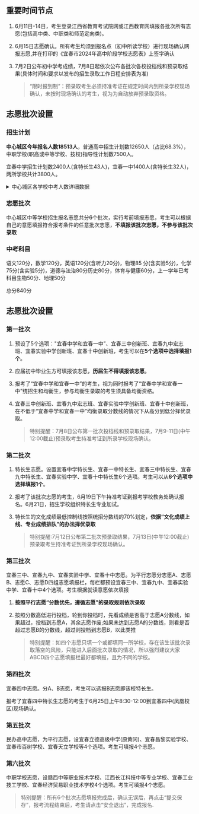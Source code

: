 ## 重要时间节点
1. 6月11日-14日，考生登录江西省教育考试院网或江西教育网填报各批次所有志愿(包括高中类、中职类和师范定向类)。

2. 6月15日志愿确认。所有考生均须到报名点（初中所读学校）进行现场确认网报志愿,并在打印的《宜春市2024年高中阶段学校志愿表》上签字确认

3. 7月2日公布初中学考成绩，7月8日起依次公布各批次各校投档线和预录取结果(具体时间和要求以发布的招生录取工作日程安排表为准)

   > “限时报到制”：预录取考生必须持准考证在规定时间内到所录学校现场确认，未按时现场确认的考生，视为为自动放弃预录取资格。

## 志愿批次设置
### 招生计划

**中心城区今年报名人数18513人**，普通高中招生计划数12650人（占比68.3%），中职学校(职高或中等学校、技校)指导性计划数7500人。

宜春中学招生计划数2400人(含特长生43人)，宜春一中1400人(含特长生32人)，两所学校共计3800人。

<details>
<summary>中心城区各学校中考人数详细数据 </summary>
<pre>

| 序号 |        学校        | 中考生人数 |
| :--: | :----------------: | :--------: |
|  1   |      宜春八中      |    1399    |
|  2   |      经都学校      |    1020    |
|  3   |      实验中学      |    1002    |
|  4   |      宜阳学校      |    894     |
|  5   |      袁州学校      |    893     |
|  6   |  宜春黄冈实验学校  |    845     |
|  7   |      宜春四中      |    748     |
|  8   |      宜春七中      |    718     |
|  9   |   宜春市宜阳二中   |    714     |
|  10  |   宜春市第十中学   |    688     |
|  11  |      彬江中学      |    652     |
|  12  |      慈化中学      |    644     |
|  13  |      官园学校      |    529     |
|  14  | 宜春市昌黎实验学校 |    473     |
|  15  |      伯塘中学      |    462     |
|  16  |      湖田中学      |    461     |
|  17  |      西村中学      |    454     |
|  18  |      三阳中学      |    446     |
|  19  |      宜春五中      |    432     |
|  20  | 宜春百树外国语学校 |    400     |
|  21  |      宜春三中      |    363     |
|  22  |   宜春市数园中学   |    356     |
|  23  |  宜春市新康府学校  |    297     |
|  24  |      金瑞中学      |    288     |
|  25  |      洪塘中学      |    284     |
|  26  |      天台中学      |    263     |
|  27  |      温汤中学      |    227     |
|  28  |      南庙中学      |    214     |
|  29  |      新田中学      |    193     |
|  30  |      寨下中学      |    184     |
|  31  |      宜春九中      |    183     |
|  32  |      柏木中学      |    180     |
|  33  |      水江中学      |    166     |
|  34  |      芦村中学      |    156     |
|  35  |      澄江中学      |    153     |
|  36  |      明珠学校      |    152     |
|  37  |      辽市中学      |    148     |
|  38  |      楠木中学      |    148     |
|  39  |      洪江中学      |    130     |
|  40  |      竹亭中学      |    128     |
|  41  |      合浦中学      |    119     |
|  42  |     飞剑潭中学     |     88     |
|  43  |    宜春天立学校    |     80     |
|  44  |     枫塘山中学     |     52     |
|  45  |     天台山中学     |     35     |

</pre>
</details>

### 志愿批次

中心城区中等学校招生报名志愿共分6个批次，实行考前填报志愿，考生可以根据自己的意愿填报符合报考条件的任意批次志愿，**不填报该批次志愿，不参与该批次录取**

### 中考科目

语文120分，数学120分，英语120分(含听力20分)，物理85 分(含实验5分)，化学75分(含实验5分)，道德与法治80分历史80分，体育与健康60分，上一学年已考科目生物50分、地理50分

总分840分

## 志愿批次设置
### 第一批次

1. 预设了5个选项："宜春中学和宜春一中”、宜春三中创新班、宜春九中宏志班、宜春实验中学创新班、宜春十中创新班，考生可以在**5个选项中选择填报1个**。

2. 应届初中毕业生方可填报该志愿，**历届生不得填报该志愿**。

3. 报考了“宜春中学和宜春一中”的考生，视为同时报考了“宜春中学和宣春一中”统招生和均衡生，参与均衡生录取的考生须具备均衡资格。

4. 宜春三中创新班、宜春九中宏志班、宜春实验中学创新班、宜春十中创新班，在不低于“宜春中学和宜春一中”均衡录取分数线的情况下从高分到低分择优录取。

   > 特别提醒：7月8日公布第一批次投档线和预录取结果，7月9-11日(中午12:00截止)预录取考生持准考证到所录学校现场确认。

### 第二批次

1. 特长生志愿。设置宜春中学特长生、宜春一中特长生、宜春三中特长生、宜春九中特长生、宜春实验中学、宜春十中特长生6个选项。考生可以从**6个选项中选择填报1个**。

2. 报考了该批次志愿的考生，6月19日下午持准考证到报考学校教务处确认报名。6月21日，招生学校组织特长生专业加试。

3. 特长生的文化成绩最低控制线按照统招分数线的70%划定，**依据“文化成绩上线、专业成绩排队”的办法择优录取**

   > 特别提醒:7月12日公布第二批次预录取结果，7月13日(中午12:00截止)预录取考生持准考证到所录学校现场确认。

### 第三批次

宜春三中、宣春九中、宜春实验中学、宜春十中志愿。为平行志愿分志愿A、志愿B、志愿C、志愿D四组志愿填报栏，每栏都预设宜春三中、宜春九中、宜春实验中学、宜春十中4个选项。考生根据就读意愿依次填报

1. **按照平行志愿“分数优先，遵循志愿”的录取规则依次录取**

2. 按照分数高低进行投档，轮到你投档时，先看成绩是否高于志愿A分数线，如果超过，投档到志愿A，其余志愿作废;如果未达到志愿A的分数线，则看是否超过志愿B的分数线，超过则投档到志愿B，以此类推

   > 特别提醒：如四个志愿只填一个或都填同一所学校，存在该生该批次录取落空的风险，只能进入后面批次录取的情况，所以强烈建议大家ABCD四个志愿填报栏最好都填报，且为不同的学校。

### 第四批次

宜春四中志愿。分A、B志愿，考生可以选报B志愿即该校特长生。

报考了宜春四中特长生志愿的考生于6月25日上午8:30-12:00到宜春四中(凤凰校区)现场确认。

### 第五批次

民办高中志愿，为平行志愿，设宜春立德高级中学(原黄冈)、宜春昌黎实验学校、宜春市百树学校、宜春天立学校等4个选项。考生可填报4个志愿。

### 第六批次

中职学校志愿，设赣西中等职业技术学校、江西长江科技中等专业学校、宜春工业技工学校、宜春经济贸易职业技术学校4个选项。考生可填报4个志愿。

> 特别提醒：所有6个批次志愿填报完成后，确认无误后，再点击“提交保存”，报考流程结束后，考生请点击“安全退出”，完成报名.